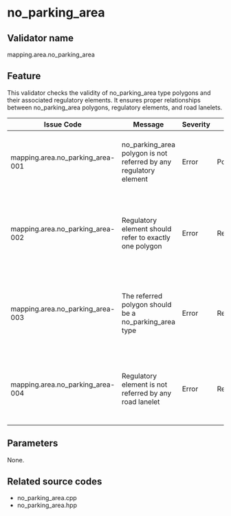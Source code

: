# no_parking_area

## Validator name

mapping.area.no_parking_area

## Feature

This validator checks the validity of no_parking_area type polygons and their associated regulatory elements. It ensures proper relationships between no_parking_area polygons, regulatory elements, and road lanelets.

| Issue Code                       | Message                                                           | Severity | Primitive         | Description                                                                                          | Approach                                                                             |
| -------------------------------- | ----------------------------------------------------------------- | -------- | ----------------- | ---------------------------------------------------------------------------------------------------- | ------------------------------------------------------------------------------------ |
| mapping.area.no_parking_area-001 | no_parking_area polygon is not referred by any regulatory element | Error    | Polygon           | A no_parking_area type polygon exists but is not referenced by any regulatory element                | Create a regulatory element with no_parking_area subtype that refers to this polygon |
| mapping.area.no_parking_area-002 | Regulatory element should refer to exactly one polygon            | Error    | RegulatoryElement | A no_parking_area subtype regulatory element refers to multiple polygons instead of exactly one      | Split into separate regulatory elements, each referring to a single polygon          |
| mapping.area.no_parking_area-003 | The referred polygon should be a no_parking_area type             | Error    | RegulatoryElement | A no_parking_area subtype regulatory element refers to a polygon that is not of type no_parking_area | Update the regulatory element to refer to the correct polygon type                   |
| mapping.area.no_parking_area-004 | Regulatory element is not referred by any road lanelet            | Error    | RegulatoryElement | A no_parking_area subtype regulatory element is not referenced by any road subtype lanelet           | Associate the regulatory element with the appropriate road lanelet                   |

## Parameters

None.

## Related source codes

- no_parking_area.cpp
- no_parking_area.hpp
